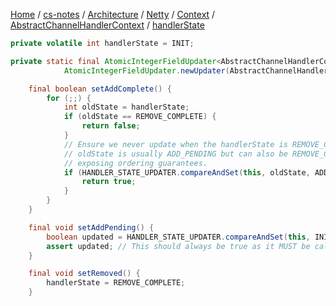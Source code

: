 [Home](https://mengxianbin.github.io) /
[cs-notes](https://mengxianbin.github.io/cs-notes/site) /
[Architecture](https://mengxianbin.github.io/cs-notes/site/Architecture) /
[Netty](https://mengxianbin.github.io/cs-notes/site/Architecture/Netty) /
[Context](https://mengxianbin.github.io/cs-notes/site/Architecture/Netty/Context) /
[AbstractChannelHandlerContext](https://mengxianbin.github.io/cs-notes/site/Architecture/Netty/Context/AbstractChannelHandlerContext) /
[handlerState](https://mengxianbin.github.io/cs-notes/site/Architecture/Netty/Context/AbstractChannelHandlerContext/handlerState)

```java
private volatile int handlerState = INIT;

private static final AtomicIntegerFieldUpdater<AbstractChannelHandlerContext> HANDLER_STATE_UPDATER =
            AtomicIntegerFieldUpdater.newUpdater(AbstractChannelHandlerContext.class, "handlerState");
```

```java
    final boolean setAddComplete() {
        for (;;) {
            int oldState = handlerState;
            if (oldState == REMOVE_COMPLETE) {
                return false;
            }
            // Ensure we never update when the handlerState is REMOVE_COMPLETE already.
            // oldState is usually ADD_PENDING but can also be REMOVE_COMPLETE when an EventExecutor is used that is not
            // exposing ordering guarantees.
            if (HANDLER_STATE_UPDATER.compareAndSet(this, oldState, ADD_COMPLETE)) {
                return true;
            }
        }
    }
```

```java
    final void setAddPending() {
        boolean updated = HANDLER_STATE_UPDATER.compareAndSet(this, INIT, ADD_PENDING);
        assert updated; // This should always be true as it MUST be called before setAddComplete() or setRemoved().
    }
```

```java
    final void setRemoved() {
        handlerState = REMOVE_COMPLETE;
    }
```
